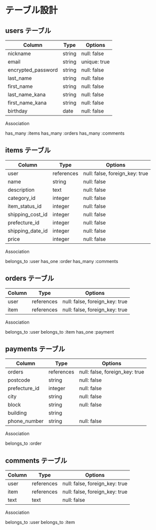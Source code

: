 # テーブル設計

## users テーブル

| Column             | Type   | Options     |
| ------------------ | ------ | ----------- |
| nickname           | string | null: false |
| email              | string | unique: true|
| encrypted_password | string | null: false |
| last_name          | string | null: false |
| first_name	       | string | null: false |
| last_name_kana     | string | null: false |
| first_name_kana    | string | null: false |
| birthday	         |  date  | null: false |

Association

has_many :items
has_many :orders
has_many :comments


## items テーブル

| Column          | Type       | Options     |
| --------------- | -----------| ----------- |
| user            | references | null: false, foreign_key: true |
| name            | string     | null: false |
| description     | text       | null: false |
| category_id     | integer    | null: false |
| item_status_id  | integer    | null: false |
| shipping_cost_id| integer    | null: false |
| prefecture_id   | integer    | null: false |
| shipping_date_id| integer    | null: false |
| price	          | integer    | null: false |

Association

belongs_to :user
has_one :order
has_many :comments

## orders テーブル

| Column | Type       | Options                        |
| ------ | ---------- | ------------------------------ |
| user   | references | null: false, foreign_key: true |
| item   | references | null: false, foreign_key: true |

Association

belongs_to :user
belongs_to :item
has_one :payment

## payments テーブル

| Column         | Type       | Options                        |
| -------------- | ---------- | ------------------------------ |
| orders         | references | null: false, foreign_key: true |                            |
| postcode       | string     | null: false                    |
| prefecture_id  | integer    | null: false                    |
| city	         | string     | null: false                    |
| block          | string     | null: false                    |
| building       | string     |                                |
| phone_number   | string     | null: false                    |

Association

belongs_to :order

## comments テーブル

| Column         | Type       | Options                        |
| -------------- | ---------- | ------------------------------ |
| user           | references | null: false, foreign_key: true |
| item           | references | null: false, foreign_key: true |
| text           | text       | null: false                    |

Association

belongs_to :user
belongs_to :item